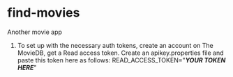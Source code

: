 # find-movies

Another movie app

1. To set up with the necessary auth tokens, create an account on The MovieDB, get a Read access token. Create an apikey.properties file and paste this token here as follows: READ_ACCESS_TOKEN="***YOUR TOKEN HERE***"
